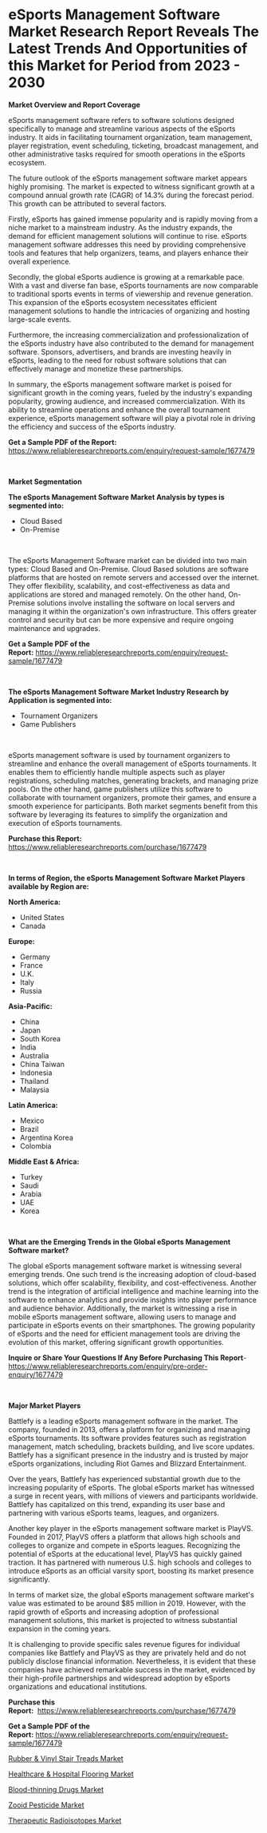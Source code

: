 <p><h1>eSports Management Software Market Research Report Reveals The Latest Trends And Opportunities of this Market for Period from 2023 - 2030</h1></p><p><strong>Market Overview and Report Coverage</strong></p>
<p><p>eSports management software refers to software solutions designed specifically to manage and streamline various aspects of the eSports industry. It aids in facilitating tournament organization, team management, player registration, event scheduling, ticketing, broadcast management, and other administrative tasks required for smooth operations in the eSports ecosystem.</p><p>The future outlook of the eSports management software market appears highly promising. The market is expected to witness significant growth at a compound annual growth rate (CAGR) of 14.3% during the forecast period. This growth can be attributed to several factors.</p><p>Firstly, eSports has gained immense popularity and is rapidly moving from a niche market to a mainstream industry. As the industry expands, the demand for efficient management solutions will continue to rise. eSports management software addresses this need by providing comprehensive tools and features that help organizers, teams, and players enhance their overall experience.</p><p>Secondly, the global eSports audience is growing at a remarkable pace. With a vast and diverse fan base, eSports tournaments are now comparable to traditional sports events in terms of viewership and revenue generation. This expansion of the eSports ecosystem necessitates efficient management solutions to handle the intricacies of organizing and hosting large-scale events.</p><p>Furthermore, the increasing commercialization and professionalization of the eSports industry have also contributed to the demand for management software. Sponsors, advertisers, and brands are investing heavily in eSports, leading to the need for robust software solutions that can effectively manage and monetize these partnerships.</p><p>In summary, the eSports management software market is poised for significant growth in the coming years, fueled by the industry's expanding popularity, growing audience, and increased commercialization. With its ability to streamline operations and enhance the overall tournament experience, eSports management software will play a pivotal role in driving the efficiency and success of the eSports industry.</p></p>
<p><strong>Get a Sample PDF of the Report:</strong> <a href="https://www.reliableresearchreports.com/enquiry/request-sample/1677479">https://www.reliableresearchreports.com/enquiry/request-sample/1677479</a></p>
<p>&nbsp;</p>
<p><strong>Market Segmentation</strong></p>
<p><strong>The eSports Management Software Market Analysis by types is segmented into:</strong></p>
<p><ul><li>Cloud Based</li><li>On-Premise</li></ul></p>
<p>&nbsp;</p>
<p><p>The eSports Management Software market can be divided into two main types: Cloud Based and On-Premise. Cloud Based solutions are software platforms that are hosted on remote servers and accessed over the internet. They offer flexibility, scalability, and cost-effectiveness as data and applications are stored and managed remotely. On the other hand, On-Premise solutions involve installing the software on local servers and managing it within the organization's own infrastructure. This offers greater control and security but can be more expensive and require ongoing maintenance and upgrades.</p></p>
<p><strong>Get a Sample PDF of the Report:</strong>&nbsp;<a href="https://www.reliableresearchreports.com/enquiry/request-sample/1677479">https://www.reliableresearchreports.com/enquiry/request-sample/1677479</a></p>
<p>&nbsp;</p>
<p><strong>The eSports Management Software Market Industry Research by Application is segmented into:</strong></p>
<p><ul><li>Tournament Organizers</li><li>Game Publishers</li></ul></p>
<p>&nbsp;</p>
<p><p>eSports management software is used by tournament organizers to streamline and enhance the overall management of eSports tournaments. It enables them to efficiently handle multiple aspects such as player registrations, scheduling matches, generating brackets, and managing prize pools. On the other hand, game publishers utilize this software to collaborate with tournament organizers, promote their games, and ensure a smooth experience for participants. Both market segments benefit from this software by leveraging its features to simplify the organization and execution of eSports tournaments.</p></p>
<p><strong>Purchase this Report:</strong>&nbsp; <a href="https://www.reliableresearchreports.com/purchase/1677479">https://www.reliableresearchreports.com/purchase/1677479</a></p>
<p>&nbsp;</p>
<p><strong>In terms of Region, the eSports Management Software Market Players available by Region are:</strong></p>
<p>
    <p> <strong> North America: </strong>
        <ul>
            <li>United States</li>
            <li>Canada</li>
        </ul>
        </p> 
    <p> <strong> Europe: </strong>
        <ul>
            <li>Germany</li>
            <li>France</li>
            <li>U.K.</li>
            <li>Italy</li>
            <li>Russia</li>
        </ul>
        </p> 
    <p> <strong> Asia-Pacific: </strong>
        <ul>
            <li>China</li>
            <li>Japan</li>
            <li>South Korea</li>
            <li>India</li>
            <li>Australia</li>
            <li>China Taiwan</li>
            <li>Indonesia</li>
            <li>Thailand</li>
            <li>Malaysia</li>
        </ul>
        </p> 
    <p> <strong> Latin America: </strong>
        <ul>
            <li>Mexico</li>
            <li>Brazil</li>
            <li>Argentina Korea</li>
            <li>Colombia</li>
        </ul>
        </p> 
    <p> <strong> Middle East & Africa: </strong>
        <ul>
            <li>Turkey</li>
            <li>Saudi</li>
            <li>Arabia</li>
            <li>UAE</li>
            <li>Korea</li>
        </ul>
    </p>
    </p>
<p>&nbsp;</p>
<p><strong>What are the Emerging Trends in the Global eSports Management Software market?</strong></p>
<p><p>The global eSports management software market is witnessing several emerging trends. One such trend is the increasing adoption of cloud-based solutions, which offer scalability, flexibility, and cost-effectiveness. Another trend is the integration of artificial intelligence and machine learning into the software to enhance analytics and provide insights into player performance and audience behavior. Additionally, the market is witnessing a rise in mobile eSports management software, allowing users to manage and participate in eSports events on their smartphones. The growing popularity of eSports and the need for efficient management tools are driving the evolution of this market, offering significant growth opportunities.</p></p>
<p><strong>Inquire or Share Your Questions If Any Before Purchasing This Report</strong>- <a href="https://www.reliableresearchreports.com/enquiry/pre-order-enquiry/1677479">https://www.reliableresearchreports.com/enquiry/pre-order-enquiry/1677479</a></p>
<p>&nbsp;</p>
<p><strong>Major Market Players</strong></p>
<p><p>Battlefy is a leading eSports management software in the market. The company, founded in 2013, offers a platform for organizing and managing eSports tournaments. Its software provides features such as registration management, match scheduling, brackets building, and live score updates. Battlefy has a significant presence in the industry and is trusted by major eSports organizations, including Riot Games and Blizzard Entertainment.</p><p>Over the years, Battlefy has experienced substantial growth due to the increasing popularity of eSports. The global eSports market has witnessed a surge in recent years, with millions of viewers and participants worldwide. Battlefy has capitalized on this trend, expanding its user base and partnering with various eSports teams, leagues, and organizers.</p><p>Another key player in the eSports management software market is PlayVS. Founded in 2017, PlayVS offers a platform that allows high schools and colleges to organize and compete in eSports leagues. Recognizing the potential of eSports at the educational level, PlayVS has quickly gained traction. It has partnered with numerous U.S. high schools and colleges to introduce eSports as an official varsity sport, boosting its market presence significantly.</p><p>In terms of market size, the global eSports management software market's value was estimated to be around $85 million in 2019. However, with the rapid growth of eSports and increasing adoption of professional management solutions, this market is projected to witness substantial expansion in the coming years.</p><p>It is challenging to provide specific sales revenue figures for individual companies like Battlefy and PlayVS as they are privately held and do not publicly disclose financial information. Nevertheless, it is evident that these companies have achieved remarkable success in the market, evidenced by their high-profile partnerships and widespread adoption by eSports organizations and educational institutions.</p></p>
<p><strong>Purchase this Report:</strong>&nbsp;&nbsp;<a href="https://www.reliableresearchreports.com/purchase/1677479">https://www.reliableresearchreports.com/purchase/1677479</a></p>
<p></p>
<p><strong>Get a Sample PDF of the Report:</strong>&nbsp;<a href="https://www.reliableresearchreports.com/enquiry/request-sample/1677479">https://www.reliableresearchreports.com/enquiry/request-sample/1677479</a></p>
<p><p><a href="https://medium.com/@deannakling2927/rubber-amp-vinyl-stair-treads-market-size-reveals-the-best-marketing-channels-in-global-industry-a4c1ce84f001">Rubber & Vinyl Stair Treads Market</a></p><p><a href="https://medium.com/@minnieebert2827/healthcare-amp-hospital-flooring-market-analysis-and-sze-forecasted-for-period-from-2023-to-2030-530b7ba8c0c6">Healthcare & Hospital Flooring Market</a></p><p><a href="https://www.linkedin.com/pulse/blood-thinning-drugs-market-research-report-provides-thorough/">Blood-thinning Drugs Market</a></p><p><a href="https://www.linkedin.com/pulse/decoding-zooid-pesticide-market-deep-dive-latest-trends/">Zooid Pesticide Market</a></p><p><a href="https://www.linkedin.com/pulse/therapeutic-radioisotopes-market-size-2023-2030/">Therapeutic Radioisotopes Market</a></p></p>